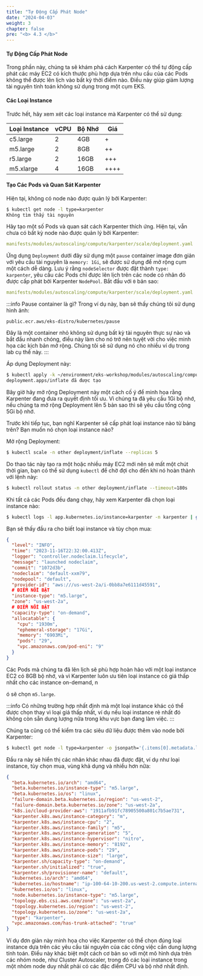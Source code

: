 ```yaml
---
title: "Tự Động Cấp Phát Node"
date: "2024-04-03"
weight: 3
chapter: false
pre: "<b> 4.3 </b>"
---
```


#### Tự Động Cấp Phát Node

Trong phần này, chúng ta sẽ khám phá cách Karpenter có thể tự động cấp phát các máy EC2 có kích thước phù hợp dựa trên nhu cầu của các Pods không thể được lên lịch vào bất kỳ thời điểm nào. Điều này giúp giảm lượng tài nguyên tính toán không sử dụng trong một cụm EKS.

#### Các Loại Instance

Trước hết, hãy xem xét các loại instance mà Karpenter có thể sử dụng:

| Loại Instance | vCPU | Bộ Nhớ | Giá   |
| ------------- | ---- | ------ | ----- |
| c5.large      | 2    | 4GB    | +     |
| m5.large      | 2    | 8GB    | ++    |
| r5.large      | 2    | 16GB   | +++   |
| m5.xlarge     | 4    | 16GB   | ++++  |

#### Tạo Các Pods và Quan Sát Karpenter

Hiện tại, không có node nào được quản lý bởi Karpenter:

```bash
$ kubectl get node -l type=karpenter
Không tìm thấy tài nguyên
```

Hãy tạo một số Pods và quan sát cách Karpenter thích ứng. Hiện tại, vẫn chưa có bất kỳ node nào được quản lý bởi Karpenter:

```yaml
manifests/modules/autoscaling/compute/karpenter/scale/deployment.yaml
```

Ứng dụng `Deployment` dưới đây sử dụng một `pause` container image đơn giản với yêu cầu tài nguyên là `memory: 1Gi`, sẽ được sử dụng để mở rộng cụm một cách dễ dàng. Lưu ý rằng `nodeSelector` được đặt thành `type: karpenter`, yêu cầu các Pods chỉ được lên lịch trên các node có nhãn đó được cấp phát bởi Karpenter `NodePool`. Bắt đầu với `0` bản sao:

```yaml
manifests/modules/autoscaling/compute/karpenter/scale/deployment.yaml
```

:::info Pause container là gì?
Trong ví dụ này, bạn sẽ thấy chúng tôi sử dụng hình ảnh:

`public.ecr.aws/eks-distro/kubernetes/pause`

Đây là một container nhỏ không sử dụng bất kỳ tài nguyên thực sự nào và bắt đầu nhanh chóng, điều này làm cho nó trở nên tuyệt vời cho việc minh họa các kịch bản mở rộng. Chúng tôi sẽ sử dụng nó cho nhiều ví dụ trong lab cụ thể này.
:::

Áp dụng Deployment này:

```bash
$ kubectl apply -k ~/environment/eks-workshop/modules/autoscaling/compute/karpenter/scale
deployment.apps/inflate đã được tạo
```

Bây giờ hãy mở rộng Deployment này một cách cố ý để minh họa rằng Karpenter đang đưa ra quyết định tối ưu. Vì chúng ta đã yêu cầu 1Gi bộ nhớ, nếu chúng ta mở rộng Deployment lên 5 bản sao thì sẽ yêu cầu tổng cộng 5Gi bộ nhớ.

Trước khi tiếp tục, bạn nghĩ Karpenter sẽ cấp phát loại instance nào từ bảng trên? Bạn muốn nó chọn loại instance nào?

Mở rộng Deployment:

```bash
$ kubectl scale -n other deployment/inflate --replicas 5
```

Do thao tác này tạo ra một hoặc nhiều máy EC2 mới nên sẽ mất một chút thời gian, bạn có thể sử dụng `kubectl` để chờ đợi cho đến khi nó hoàn thành với lệnh này:

```bash hook=karpenter-deployment
$ kubectl rollout status -n other deployment/inflate --timeout=180s
```

Khi tất cả các Pods đều đang chạy, hãy xem Karpenter đã chọn loại instance nào:

```bash
$ kubectl logs -l app.kubernetes.io/instance=karpenter -n karpenter | grep 'launched nodeclaim' | jq '.'
```

Bạn sẽ thấy đầu ra cho biết loại instance và tùy chọn mua:

```json
{
  "level": "INFO",
  "time": "2023-11-16T22:32:00.413Z",
  "logger": "controller.nodeclaim.lifecycle",
  "message": "launched nodeclaim",
  "commit": "1072d3b",
  "nodeclaim": "default-xxm79",
  "nodepool": "default",
  "provider-id": "aws:///us-west-2a/i-0bb8a7e6111d45591",
  # ĐIỂM NỔI BẬT
  "instance-type": "m5.large",
  "zone": "us-west-2a",
  # ĐIỂM NỔI BẬT
  "capacity-type": "on-demand",
  "allocatable": {
    "cpu": "1930m",
    "ephemeral-storage": "17Gi",
    "memory": "6903Mi",
    "pods": "29",
    "vpc.amazonaws.com/pod-eni": "9"
  }
}
```

Các Pods mà chúng ta đã lên lịch sẽ phù hợp hoàn hảo với một loại instance EC2 có 8GB bộ nhớ, và vì Karpenter luôn ưu tiên loại instance có giá thấp nhất cho các instance on-demand, n

ó sẽ chọn `m5.large`.

:::info
Có những trường hợp nhất định mà một loại instance khác có thể được chọn thay vì loại giá thấp nhất, ví dụ nếu loại instance rẻ nhất đó không còn sẵn dung lượng nữa trong khu vực bạn đang làm việc.
:::

Chúng ta cũng có thể kiểm tra các siêu dữ liệu được thêm vào node bởi Karpenter:

```bash
$ kubectl get node -l type=karpenter -o jsonpath='{.items[0].metadata.labels}' | jq '.'
```

Đầu ra này sẽ hiển thị các nhãn khác nhau đã được đặt, ví dụ như loại instance, tùy chọn mua, vùng khả dụng và nhiều hơn nữa:

```json
{
  "beta.kubernetes.io/arch": "amd64",
  "beta.kubernetes.io/instance-type": "m5.large",
  "beta.kubernetes.io/os": "linux",
  "failure-domain.beta.kubernetes.io/region": "us-west-2",
  "failure-domain.beta.kubernetes.io/zone": "us-west-2a",
  "k8s.io/cloud-provider-aws": "1911afb91fc78905500a801c7b5ae731",
  "karpenter.k8s.aws/instance-category": "m",
  "karpenter.k8s.aws/instance-cpu": "2",
  "karpenter.k8s.aws/instance-family": "m5",
  "karpenter.k8s.aws/instance-generation": "5",
  "karpenter.k8s.aws/instance-hypervisor": "nitro",
  "karpenter.k8s.aws/instance-memory": "8192",
  "karpenter.k8s.aws/instance-pods": "29",
  "karpenter.k8s.aws/instance-size": "large",
  "karpenter.sh/capacity-type": "on-demand",
  "karpenter.sh/initialized": "true",
  "karpenter.sh/provisioner-name": "default",
  "kubernetes.io/arch": "amd64",
  "kubernetes.io/hostname": "ip-100-64-10-200.us-west-2.compute.internal",
  "kubernetes.io/os": "linux",
  "node.kubernetes.io/instance-type": "m5.large",
  "topology.ebs.csi.aws.com/zone": "us-west-2a",
  "topology.kubernetes.io/region": "us-west-2",
  "topology.kubernetes.io/zone": "us-west-2a",
  "type": "karpenter",
  "vpc.amazonaws.com/has-trunk-attached": "true"
}
```

Ví dụ đơn giản này minh họa cho việc Karpenter có thể chọn đúng loại instance dựa trên các yêu cầu tài nguyên của các công việc cần dung lượng tính toán. Điều này khác biệt một cách cơ bản so với một mô hình dựa trên các nhóm node, như Cluster Autoscaler, trong đó các loại instance trong một nhóm node duy nhất phải có các đặc điểm CPU và bộ nhớ nhất định.
